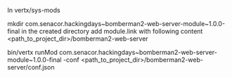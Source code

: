 In vertx/sys-mods

mkdir com.senacor.hackingdays~bomberman2-web-server-module~1.0.0-final
in the created directory add module.link with following content
<path_to_project_dir>/bomberman2-web-server

bin/vertx runMod com.senacor.hackingdays~bomberman2-web-server-module~1.0.0-final -conf <path_to_project_dir>/bomberman2-web-server/conf.json
